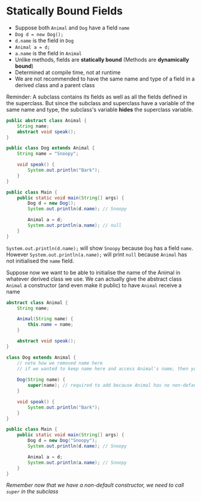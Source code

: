 # Statically Bound Fields

- Suppose both `Animal` and `Dog` have a field `name`
- `Dog d = new Dog();`
- `d.name` is the field in `Dog`
- `Animal a = d;`
- `a.name` is the field in `Animal`
- Unlike methods, fields are **statically bound** (Methods are **dynamically bound**)
- Determined at compile time, not at runtime
- We are not recommended to have the same name and type of a field in a derived class and a parent class

Reminder: A subclass contains its fields as well as all the fields defined in the superclass. But since the subclass and superclass have a variable of the same name and type, the subclass's variable **hides** the superclass variable. 

```java
public abstract class Animal {
    String name;
    abstract void speak();
}

public class Dog extends Animal {
    String name = "Snoopy";

    void speak() {
        System.out.println("Bark");
    }
}

public class Main {
    public static void main(String[] args) {
        Dog d = new Dog();
        System.out.println(d.name); // Snoopy

        Animal a = d;
        System.out.println(a.name); // null
    }
}
```

`System.out.println(d.name);` will show `Snoopy` because `Dog` has a field `name`. However `System.out.println(a.name);` will print `null` because `Animal` has not initialised the `name` field.

Suppose now we want to be able to initialise the name of the Animal in whatever derived class we use. We can actually give the abstract class `Animal` a constructor (and even make it public) to have `Animal` receive a name

```java
abstract class Animal {
    String name;

    Animal(String name) {
        this.name = name;
    }

    abstract void speak();
}

class Dog extends Animal {
    // note how we removed name here
    // if we wanted to keep name here and access Animal's name, then you must use super
    
    Dog(String name) {
        super(name); // required to add because Animal has no non-default constructor
    }

    void speak() {
        System.out.println("Bark");
    }
}

public class Main {
    public static void main(String[] args) {
        Dog d = new Dog("Snoopy");
        System.out.println(d.name); // Snoopy

        Animal a = d;
        System.out.println(a.name); // Snoopy
    }
}
```
*Remember now that we have a non-default constructor, we need to call `super` in the subclass*
